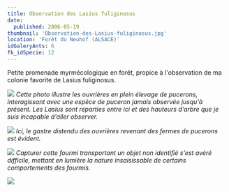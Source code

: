 ```yaml
---
title: Observation des Lasius fuliginosus
date:
  published: 2006-05-19
thumbnail: 'Observation-des-Lasius-fuliginosus.jpg'
location: 'Forêt du Neuhof (ALSACE)'
idGaleryAnts: 6
fk_idSpecie: 12
---
```


Petite promenade myrmécologique en forêt, propice à l'observation de ma colonie favorite de Lasius fuliginosus.

![](/img/articles/observation-lasius-fuliginosus/lasius-fuliginosus-000.jpg)
_Cette photo illustre les ouvrières en plein élevage de pucerons, interagissant avec une espèce de puceron jamais observée jusqu'à présent. Les Lasius sont réparties entre ici et des hauteurs d'arbre que je suis incapable d'aller observer._

![](/img/articles/observation-lasius-fuliginosus/lasius-fuliginosus-001.jpg)
_Ici, le gastre distendu des ouvrières revenant des fermes de pucerons est évident._

![](/img/articles/observation-lasius-fuliginosus/lasius-fuliginosus-002.jpg)
_Capturer cette fourmi transportant un objet non identifié s'est avéré difficile, mettant en lumière la nature insaisissable de certains comportements des fourmis._

![](/img/articles/observation-lasius-fuliginosus/lasius-fuliginosus-003.jpg)
